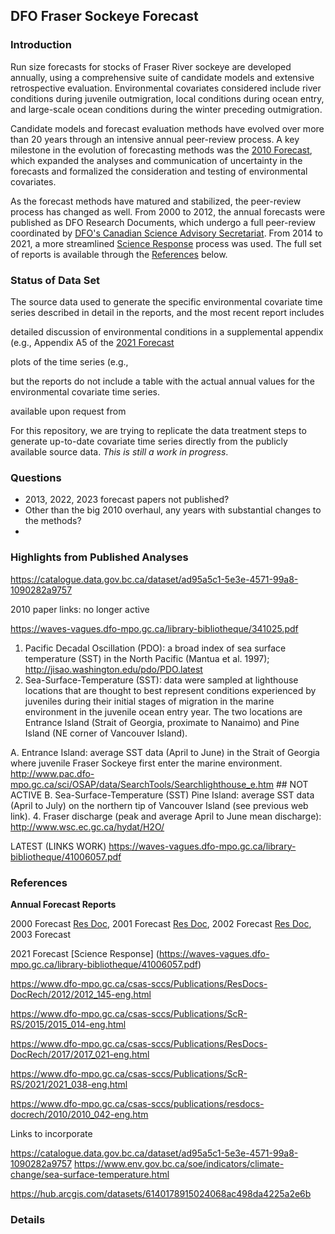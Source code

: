 ## DFO Fraser Sockeye Forecast

### Introduction

Run size forecasts for stocks of Fraser River sockeye are developed annually, using a comprehensive suite of candidate models and extensive retrospective evaluation. Environmental covariates considered include river conditions during juvenile outmigration, local conditions during ocean entry, and large-scale ocean conditions during the winter preceding outmigration.

Candidate models and forecast evaluation methods have evolved over more than 20 years through an intensive annual peer-review process. A key milestone in the evolution of forecasting methods was the 
[2010 Forecast](https://waves-vagues.dfo-mpo.gc.ca/library-bibliotheque/341025.pdf), which expanded the analyses and communication of uncertainty in the forecasts and formalized the consideration and testing of environmental covariates.

As the forecast methods have matured and stabilized, the peer-review process has changed as well. From 2000 to 2012, the annual forecasts were published as DFO Research Documents, which undergo a full peer-review coordinated by [DFO's Canadian Science Advisory Secretariat](https://www.dfo-mpo.gc.ca/csas-sccs/process-processus/srp-prs-eng.htm). From 2014 to 2021, a more streamlined [Science Response](https://www.dfo-mpo.gc.ca/csas-sccs/process-processus/srp-prs-eng.htm) process was used. The full set of reports is available through the [References](#References) below.



### Status of Data Set

The source data used to generate the specific environmental covariate time series described in detail in the reports, and the most recent report includes

detailed discussion of environmental conditions in a supplemental appendix (e.g., Appendix A5 of the [2021 Forecast](https://waves-vagues.dfo-mpo.gc.ca/library-bibliotheque/41006057.pdf)

plots of the time series (e.g., 

but the reports do not include a table with the actual annual values for the environmental covariate time series.

available upon request from 


For this repository, we are trying to replicate the data treatment steps to generate up-to-date covariate time series directly from the publicly available source data. *This is still a work in progress*.

### Questions

* 2013, 2022, 2023 forecast papers not published?
* Other than the big 2010 overhaul, any years with substantial changes to the methods?
* 


### Highlights from Published Analyses


https://catalogue.data.gov.bc.ca/dataset/ad95a5c1-5e3e-4571-99a8-1090282a9757



2010 paper links: no longer active

https://waves-vagues.dfo-mpo.gc.ca/library-bibliotheque/341025.pdf

1. Pacific Decadal Oscillation (PDO): a broad index of sea surface temperature (SST) in the
North Pacific (Mantua et al. 1997); http://jisao.washington.edu/pdo/PDO.latest
2. Sea-Surface-Temperature (SST): data were sampled at lighthouse locations that are
thought to best represent conditions experienced by juveniles during their initial stages of
migration in the marine environment in the juvenile ocean entry year. The two locations are
Entrance Island (Strait of Georgia, proximate to Nanaimo) and Pine Island (NE corner of
Vancouver Island).

A. Entrance Island: average SST data (April to June) in the Strait of Georgia where
juvenile Fraser Sockeye first enter the marine environment.
http://www.pac.dfo-mpo.gc.ca/sci/OSAP/data/SearchTools/Searchlighthouse_e.htm   ## NOT ACTIVE
B. Sea-Surface-Temperature (SST) Pine Island: average SST data (April to July) on
the northern tip of Vancouver Island (see previous web link).
4. Fraser discharge (peak and average April to June mean discharge):
http://www.wsc.ec.gc.ca/hydat/H2O/


LATEST (LINKS WORK)
https://waves-vagues.dfo-mpo.gc.ca/library-bibliotheque/41006057.pdf




### References

**Annual Forecast Reports**

2000 Forecast [Res Doc](https://waves-vagues.dfo-mpo.gc.ca/library-bibliotheque/249501.pdf), 
2001 Forecast [Res Doc](https://waves-vagues.dfo-mpo.gc.ca/library-bibliotheque/256496.pdf), 2002 Forecast [Res Doc](https://waves-vagues.dfo-mpo.gc.ca/library-bibliotheque/270590.pdf), 2003 Forecast 

2021 Forecast [Science Response] (https://waves-vagues.dfo-mpo.gc.ca/library-bibliotheque/41006057.pdf)



https://www.dfo-mpo.gc.ca/csas-sccs/Publications/ResDocs-DocRech/2012/2012_145-eng.html

https://www.dfo-mpo.gc.ca/csas-sccs/Publications/ScR-RS/2015/2015_014-eng.html

https://www.dfo-mpo.gc.ca/csas-sccs/Publications/ResDocs-DocRech/2017/2017_021-eng.html

https://www.dfo-mpo.gc.ca/csas-sccs/Publications/ScR-RS/2021/2021_038-eng.html

https://www.dfo-mpo.gc.ca/csas-sccs/publications/resdocs-docrech/2010/2010_042-eng.htm


Links to incorporate

https://catalogue.data.gov.bc.ca/dataset/ad95a5c1-5e3e-4571-99a8-1090282a9757
https://www.env.gov.bc.ca/soe/indicators/climate-change/sea-surface-temperature.html


https://hub.arcgis.com/datasets/6140178915024068ac498da4225a2e6b




### Details